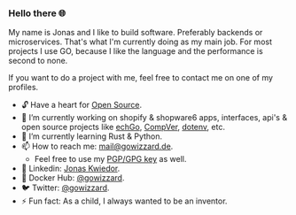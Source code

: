### Hello there 🌐

My name is Jonas and I like to build software. Preferably backends or microservices. That's what I'm currently doing as my main job. For most projects I use GO, because I like the language and the performance is second to none.

If you want to do a project with me, feel free to contact me on one of my profiles.

- 🔓 Have a heart for [Open Source](https://opensource.org/).
- 🔭  I’m currently working on shopify & shopware6 apps, interfaces, api's & open source projects like [echGo](https://github.com/echgo), [CompVer](https://github.com/gowizzard/compver), [dotenv](https://github.com/gowizzard/dotenv), etc.
- 🌱  I’m currently learning Rust & Python.
- 📫  How to reach me: [mail@gowizzard.de](mailto:mail@gowizzard.de).
  - Feel free to use my [PGP/GPG key](https://keys.openpgp.org/search?q=mail%40gowizzard.de) as well.
- 🦟  Linkedin: [Jonas Kwiedor](https://www.linkedin.com/in/jonas-kwiedor/).
- 🐳  Docker Hub: [@gowizzard](https://hub.docker.com/u/gowizzard).
- 🐦  Twitter: [@gowizzard](https://twitter.com/gowizzard).
- ⚡   Fun fact: As a child, I always wanted to be an inventor.
